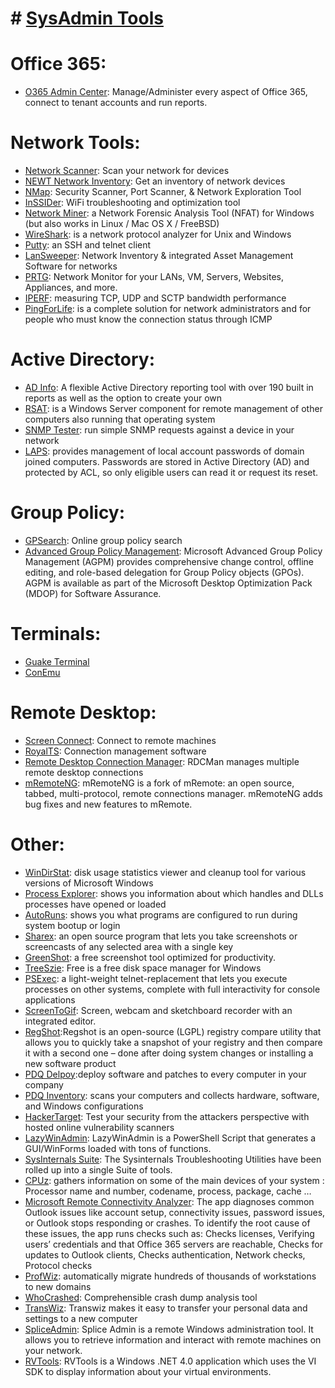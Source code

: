 # # [SysAdmin Tools](https://vprocopan.wordpress.com/2017/04/29/sysadmin-tools/)

# Office 365:

- [O365 Admin Center](https://www.o365admin.center/): Manage/Administer every aspect of Office 365, connect to tenant accounts and run reports.

# Network Tools:

- [Network Scanner](https://www.softperfect.com/products/networkscanner/): Scan your network for devices
- [NEWT Network Inventory](http://www.komodolabs.com/network-inventory/): Get an inventory of network devices
- [NMap](https://nmap.org/): Security Scanner, Port Scanner, & Network Exploration Tool
- [InSSIDer](http://www.metageek.com/products/inssider/): WiFi troubleshooting and optimization tool
- [Network Miner](http://www.netresec.com/?page=NetworkMiner): a Network Forensic Analysis Tool (NFAT) for Windows (but also works in Linux / Mac OS X / FreeBSD)
- [WireShark](https://www.wireshark.org/): is a network protocol analyzer for Unix and Windows
- [Putty](http://www.putty.org/): an SSH and telnet client
- [LanSweeper](https://www.lansweeper.com/): Network Inventory & integrated Asset Management Software for networks
- [PRTG](https://www.paessler.com/prtg): Network Monitor for your LANs, VM, Servers, Websites, Appliances, and more.
- [IPERF](https://iperf.fr/): measuring TCP, UDP and SCTP bandwidth performance
- [PingForLife](https://sourceforge.net/projects/pingforlife/): is a complete solution for network administrators and for people who must know the connection status through ICMP

# Active Directory:

- [AD Info](http://www.cjwdev.com/Software/ADReportingTool/Info.html): A flexible Active Directory reporting tool with over 190 built in reports as well as the option to create your own
- [RSAT](https://www.microsoft.com/en-us/download/details.aspx?id=45520): is a Windows Server component for remote management of other computers also running that operating system
- [SNMP Tester](https://www.paessler.com/tools/snmptester): run simple SNMP requests against a device in your network
- [LAPS](https://www.microsoft.com/en-us/download/details.aspx?id=46899): provides management of local account passwords of domain joined computers. Passwords are stored in Active Directory (AD) and protected by ACL, so only eligible users can read it or request its reset.

# Group Policy:

- [GPSearch](http://gpsearch.azurewebsites.net/): Online group policy search
- [Advanced Group Policy Management](https://technet.microsoft.com/en-us/windows/hh826067.aspx): Microsoft Advanced Group Policy Management (AGPM) provides comprehensive change control, offline editing, and role-based delegation for Group Policy objects (GPOs). AGPM is available as part of the Microsoft Desktop Optimization Pack (MDOP) for Software Assurance.

# Terminals:

- [Guake Terminal](http://guake-project.org/)
- [ConEmu](http://conemu.github.io/)

# Remote Desktop:

- [Screen Connect](https://www.screenconnect.com/): Connect to remote machines
- [RoyalTS](https://www.royalapplications.com/ts/win/features): Connection management software
- [Remote Desktop Connection Manager](https://www.microsoft.com/en-us/download/details.aspx?id=44989): RDCMan manages multiple remote desktop connections
- [mRemoteNG](https://mremoteng.org/): mRemoteNG is a fork of mRemote: an open source, tabbed, multi-protocol, remote connections manager. mRemoteNG adds bug fixes and new features to mRemote.

# Other:

- [WinDirStat](https://windirstat.net/): disk usage statistics viewer and cleanup tool for various versions of Microsoft Windows
- [Process Explorer](https://technet.microsoft.com/en-us/sysinternals/processexplorer.aspx): shows you information about which handles and DLLs processes have opened or loaded
- [AutoRuns](https://technet.microsoft.com/en-us/sysinternals/bb963902.aspx): shows you what programs are configured to run during system bootup or login
- [Sharex](https://getsharex.com/): an open source program that lets you take screenshots or screencasts of any selected area with a single key
- [GreenShot](http://getgreenshot.org/): a free screenshot tool optimized for productivity.
- [TreeSzie](https://www.jam-software.com/treesize_free/): Free is a free disk space manager for Windows
- [PSExec](https://technet.microsoft.com/en-us/sysinternals/bb897553.aspx): a light-weight telnet-replacement that lets you execute processes on other systems, complete with full interactivity for console applications
- [ScreenToGif](http://www.screentogif.com/): Screen, webcam and sketchboard recorder with an integrated editor.
- [RegShot](https://sourceforge.net/projects/regshot/):Regshot is an open-source (LGPL) registry compare utility that allows you to quickly take a snapshot of your registry and then compare it with a second one – done after doing system changes or installing a new software product
- [PDQ Delpoy](https://www.pdq.com/pdq-deploy/):deploy software and patches to every computer in your company
- [PDQ Inventory](https://www.pdq.com/pdq-inventory/): scans your computers and collects hardware, software, and Windows configurations
- [HackerTarget](https://hackertarget.com/): Test your security from the attackers perspective with hosted online vulnerability scanners
- [LazyWinAdmin](https://gallery.technet.microsoft.com/LazyWinAdmin-04-9da94d7f): LazyWinAdmin is a PowerShell Script that generates a GUI/WinForms loaded with tons of functions.
- [SysInternals Suite](https://technet.microsoft.com/en-us/sysinternals/bb842062.aspx): The Sysinternals Troubleshooting Utilities have been rolled up into a single Suite of tools.
- [CPUz](http://www.cpuid.com/softwares/cpu-z.html): gathers information on some of the main devices of your system : Processor name and number, codename, process, package, cache …
- [Microsoft Remote Connectivity Analyzer](https://testconnectivity.microsoft.com/): The app diagnoses common Outlook issues like account setup, connectivity issues, password issues, or Outlook stops responding or crashes. To identify the root cause of these issues, the app runs checks such as: Checks licenses, Verifying users’ credentials and that Office 365 servers are reachable, Checks for updates to Outlook clients, Checks authentication, Network checks, Protocol checks
- [ProfWiz](https://www.forensit.com/domain-migration.html): automatically migrate hundreds of thousands of workstations to new domains
- [WhoCrashed](http://www.resplendence.com/whocrashed): Comprehensible crash dump analysis tool
- [TransWiz](https://www.forensit.com/move-computer.html): Transwiz makes it easy to transfer your personal data and settings to a new computer
- [SpliceAdmin](https://github.com/R-Smith/Splice-Admin): Splice Admin is a remote Windows administration tool. It allows you to retrieve information and interact with remote machines on your network.
- [RVTools](http://www.robware.net/rvtools/): RVTools is a Windows .NET 4.0 application which uses the VI SDK to display information about your virtual environments.